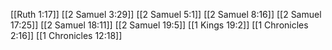 [[Ruth 1:17]]
[[2 Samuel 3:29]]
[[2 Samuel 5:1]]
[[2 Samuel 8:16]]
[[2 Samuel 17:25]]
[[2 Samuel 18:11]]
[[2 Samuel 19:5]]
[[1 Kings 19:2]]
[[1 Chronicles 2:16]]
[[1 Chronicles 12:18]]
